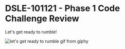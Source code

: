 # DSLE-101121 - Phase 1 Code Challenge Review

Let's get ready to rumble!

![let's get ready to rumble gif from giphy](https://media.giphy.com/media/Olr6bYzpBx2JG/giphy.gif)
